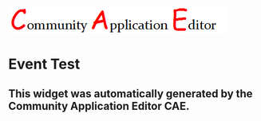 ![CAE](https://github.com/PhilCAEOrg/CAE-Deployment-Temp/blob/gh-pages/frontendComponent-198/img/logo.png)  

Event Test
===================


This widget was automatically generated by the Community Application Editor CAE.  
---------------
